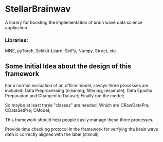 # StellarBrainwav
A library for boosting the implementation of brain wave data science application
### Libraries:
MNE, pyTorch, Sckikit-Learn, SciPy, Numpy, Struct, etc.

## Some Initial Idea about the design of this framework

For a normal evaluation of an offline model, always three processes are included: Data Preprocessing (cleaning; filtering; resample); Data Epochs Preparation  and Changed to Dataset; Finally run the model;

So maybe at least three "classes" are needed. Which are CRawDataPre; CDataSetPre; CModel;

This framework should help people easily manage these three processes. 

Provide time checking protocol in the framework for verfying the brain wave data is correctly aligned with the label (stimuli)
